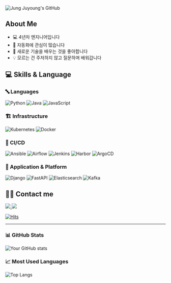 <img src="https://capsule-render.vercel.app/api?type=transparent&fontColor=F5C0CA&text=Jung%20Juyoung's%20GitHub%20&height=150&fontSize=60&descAlignY=75&descAlign=60" alt="Jung Juyoung's GitHub">


## About Me
- 💻 4년차 엔지니어입니다
- 🤖 자동화에 관심이 많습니다
- 🌱 새로운 기술을 배우는 것을 좋아합니다
- 💡 모르는 건 주저하지 않고 질문하며 배워갑니다

## 💻 Skills & Language

### 🔤 Languages
![Python](https://img.shields.io/badge/Python-3776AB?style=for-the-badge&logo=python&logoColor=white)
![Java](https://img.shields.io/badge/Java-ED8B00?style=for-the-badge&logo=openjdk&logoColor=white)
![JavaScript](https://img.shields.io/badge/JavaScript-F7DF1E?style=for-the-badge&logo=javascript&logoColor=black)

### 🏗️ Infrastructure
![Kubernetes](https://img.shields.io/badge/Kubernetes-326CE5?style=for-the-badge&logo=kubernetes&logoColor=white)
![Docker](https://img.shields.io/badge/Docker-2496ED?style=for-the-badge&logo=docker&logoColor=white)

### 🔄 CI/CD
![Ansible](https://img.shields.io/badge/Ansible-000000?style=for-the-badge&logo=ansible&logoColor=white)
![Airflow](https://img.shields.io/badge/Airflow-017CEE?style=for-the-badge&logo=apache-airflow&logoColor=white)
![Jenkins](https://img.shields.io/badge/Jenkins-D24939?style=for-the-badge&logo=jenkins&logoColor=white)
![Harbor](https://img.shields.io/badge/Harbor-60B932?style=for-the-badge&logo=harbor&logoColor=white)
![ArgoCD](https://img.shields.io/badge/ArgoCD-EF7B4D?style=for-the-badge&logo=argo&logoColor=white)

### 🚀 Application & Platform
![Django](https://img.shields.io/badge/Django-092E20?style=for-the-badge&logo=django&logoColor=white)
![FastAPI](https://img.shields.io/badge/FastAPI-009688?style=for-the-badge&logo=fastapi&logoColor=white)
![Elasticsearch](https://img.shields.io/badge/Elasticsearch-005571?style=for-the-badge&logo=elasticsearch&logoColor=white)
![Kafka](https://img.shields.io/badge/Apache_Kafka-231F20?style=for-the-badge&logo=apache-kafka&logoColor=white)

## 🧑‍💻 Contact me 

<div align="left">
    <a href="https://juyoung-jung.tistory.com/">
        <img src="https://img.shields.io/badge/Tistory-000000?style=for-the-badge&logo=Tistory&logoColor=white">
    </a>
    <a href="mailto:jungjuyoung1314@gmail.com">
        <img src="https://img.shields.io/badge/Gmail-EA4335?style=for-the-badge&logo=Gmail&logoColor=white">
    </a>
</div>

[![Hits](https://hits.seeyoufarm.com/api/count/incr/badge.svg?url=https%3A%2F%2Fgithub.com%2Fjeong-juyoung&count_bg=%23000000&title_bg=%23000000&icon=github.svg&icon_color=%23FFFFFF&title=GitHub&edge_flat=false)](https://hits.seeyoufarm.com)

---

### 📊 GitHub Stats
![Your GitHub stats](https://github-readme-stats.vercel.app/api?username=jeong-juyoung&show_icons=true&theme=radical)

### 📈 Most Used Languages
![Top Langs](https://github-readme-stats.vercel.app/api/top-langs/?username=jeong-juyoung&layout=compact&theme=radical)
